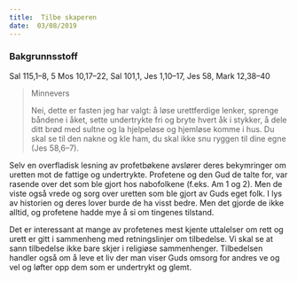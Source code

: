 ```yaml
---
title:  Tilbe skaperen
date:  03/08/2019
---
```


### Bakgrunnsstoff
Sal 115,1–8, 5 Mos 10,17–22, Sal 101,1, Jes 1,10–17, Jes 58, Mark 12,38–40

> <p>Minnevers</p>
> Nei, dette er fasten jeg har valgt: å løse urettferdige lenker, sprenge båndene i åket, sette undertrykte fri og bryte hvert åk i stykker, å dele ditt brød med sultne og la hjelpeløse og hjemløse komme i hus. Du skal se til den nakne og kle ham, du skal ikke snu ryggen til dine egne (Jes 58,6–7).

Selv en overfladisk lesning av profetbøkene avslører deres bekymringer om uretten mot de fattige og undertrykte. Profetene og den Gud de talte for, var rasende over det som ble gjort hos nabofolkene (f.eks. Am 1 og 2). Men de viste også vrede og sorg over uretten som ble gjort av Guds eget folk. I lys av historien og deres lover burde de ha visst bedre. Men det gjorde de ikke alltid, og profetene hadde mye å si om tingenes tilstand.

Det er interessant at mange av profetenes mest kjente uttalelser om rett og urett er gitt i sammenheng med retningslinjer om tilbedelse. Vi skal se at sann tilbedelse ikke bare skjer i religiøse sammenhenger. Tilbedelsen handler også om å leve et liv der man viser Guds omsorg for andres ve og vel og løfter opp dem som er undertrykt og glemt.